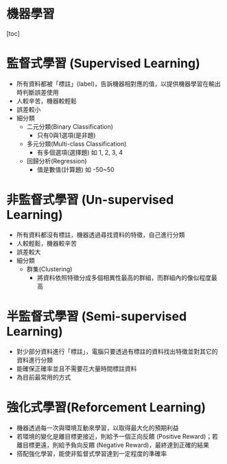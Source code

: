 # 機器學習
[toc]

監督式學習 (Supervised Learning)
===
- 所有資料都被「標註」(label)，告訴機器相對應的值，以提供機器學習在輸出時判斷誤差使用
- 人較辛苦，機器較輕鬆
- 誤差較小
- 細分類
    - 二元分類(Binary Classification)
        - 只有0與1選項(是非題)
    - 多元分類(Multi-class Classification)
        - 有多個選項(選擇題)
            如 1, 2, 3, 4
    - 回歸分析(Regression)
        - 值是數值(計算題)
            如 -50~50

非監督式學習 (Un-supervised Learning)
===
- 所有資料都沒有標註，機器透過尋找資料的特徵，自己進行分類
- 人較輕鬆，機器較辛苦
- 誤差較大
- 細分類
    - 群集(Clustering)
        - 將資料依照特徵分成多個相異性最高的群組，而群組內的像似程度最高

半監督式學習 (Semi-supervised Learning)
===
- 對少部分資料進行「標註」，電腦只要透過有標註的資料找出特徵並對其它的資料進行分類
- 能確保正確率並且不需要花大量時間標註資料
- 為目前最常用的方式

強化式學習(Reforcement Learning)
===
- 機器透過每一次與環境互動來學習，以取得最大化的預期利益
- 若環境的變化是離目標更接近，則給予一個正向反饋 (Positive Reward)；若離目標更遠，則給予負向反饋 (Negative Reward)，最終達到正確的結果
- 搭配強化學習，能使非監督式學習達到一定程度的準確率